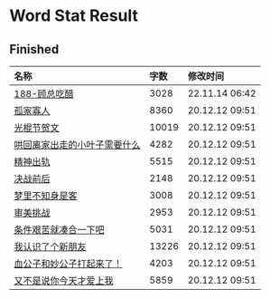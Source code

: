 # Word Stat Result

## Finished

|名称|字数|修改时间|
|:-|:-|:-|
|[188-顾总吃醋](188-顾总吃醋.md)|3028|22.11.14 06:42|
|[孤家寡人](孤家寡人.md)|8360|20.12.12 09:51|
|[光棍节贺文](光棍节贺文.md)|10019|20.12.12 09:51|
|[哄回离家出走的小叶子需要什么](哄回离家出走的小叶子需要什么.md)|4282|20.12.12 09:51|
|[精神出轨](精神出轨.md)|5515|20.12.12 09:51|
|[决战前后](决战前后.md)|2148|20.12.12 09:51|
|[梦里不知身是客](梦里不知身是客.md)|3008|20.12.12 09:51|
|[审美挑战](审美挑战.md)|2953|20.12.12 09:51|
|[条件艰苦就凑合一下吧](条件艰苦就凑合一下吧.md)|5031|20.12.12 09:51|
|[我认识了个新朋友](我认识了个新朋友.md)|13226|20.12.12 09:51|
|[血公子和妙公子打起来了！](血公子和妙公子打起来了！.md)|4203|20.12.12 09:51|
|[又不是说你今天才爱上我](又不是说你今天才爱上我.md)|5859|20.12.12 09:51|

